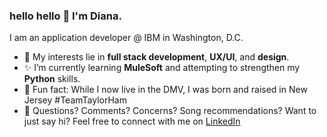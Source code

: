 ### hello hello 🤘 I'm Diana.

I am an application developer @ IBM in Washington, D.C.

- 🌟 My interests lie in **full stack development**, **UX/UI**, and **design**.
- ✨ I’m currently learning **MuleSoft** and attempting to strengthen my **Python** skills.
- 💛 Fun fact: While I now live in the DMV, I was born and raised in New Jersey #TeamTaylorHam
- 💫 Questions? Comments? Concerns? Song recommendations? Want to just say hi? Feel free to connect with me on [LinkedIn](www.linkedin.com/in/diana-del-gaudio)
